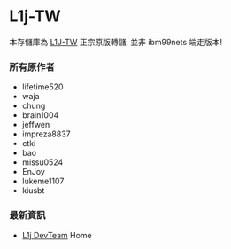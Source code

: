 # L1j-TW #

本存儲庫為 [L1J-TW](http://max-matrix.no-ip.com/svn/L1JTW/) 正宗原版轉儲, 並非 ibm99nets 端走版本!

### 所有原作者 ###

* lifetime520
* waja
* chung
* brain1004
* jeffwen
* impreza8837
* ctki
* bao
* missu0524
* EnJoy
* lukeme1107
* kiusbt

### 最新資訊 ###

* [L1j DevTeam](https://l1j-devteam.github.io/) Home

